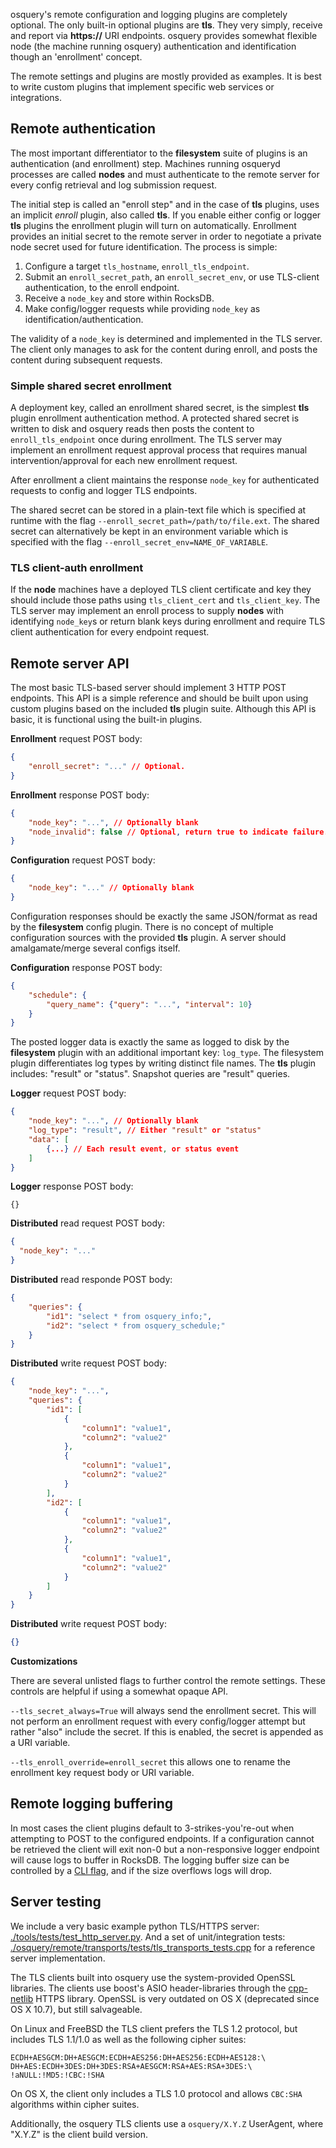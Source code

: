 osquery's remote configuration and logging plugins are completely optional. The only built-in optional plugins are **tls**. They very simply, receive and report via **https://** URI endpoints. osquery provides somewhat flexible node (the machine running osquery) authentication and identification though an 'enrollment' concept.

The remote settings and plugins are mostly provided as examples. It is best to write custom plugins that implement specific web services or integrations.

## Remote authentication

The most important differentiator to the **filesystem** suite of plugins is an authentication (and enrollment) step. Machines running osqueryd processes are called **nodes** and must authenticate to the remote server for every config retrieval and log submission request.

The initial step is called an "enroll step" and in the case of **tls** plugins, uses an implicit *enroll* plugin, also called **tls**. If you enable either config or logger **tls** plugins the enrollment plugin will turn on automatically. Enrollment provides an initial secret to the remote server in order to negotiate a private node secret used for future identification. The process is simple:

1. Configure a target `tls_hostname`, `enroll_tls_endpoint`.
2. Submit an `enroll_secret_path`, an `enroll_secret_env`, or use TLS-client authentication, to the enroll endpoint.
3. Receive a `node_key` and store within RocksDB.
4. Make config/logger requests while providing `node_key` as identification/authentication.

The validity of a `node_key` is determined and implemented in the TLS server. The client only manages to ask for the content during enroll, and posts the content during subsequent requests.

### Simple shared secret enrollment

A deployment key, called an enrollment shared secret, is the simplest **tls** plugin enrollment authentication method. A protected shared secret is written to disk and osquery reads then posts the content to `enroll_tls_endpoint` once during enrollment. The TLS server may implement an enrollment request approval process that requires manual intervention/approval for each new enrollment request.

After enrollment a client maintains the response `node_key` for authenticated requests to config and logger TLS endpoints.

The shared secret can be stored in a plain-text file which is specified at runtime with the flag `--enroll_secret_path=/path/to/file.ext`.
The shared secret can alternatively be kept in an environment variable which is specified with the flag `--enroll_secret_env=NAME_OF_VARIABLE`.

### TLS client-auth enrollment

If the **node** machines have a deployed TLS client certificate and key they should include those paths using `tls_client_cert` and `tls_client_key`. The TLS server may implement an enroll process to supply **nodes** with identifying `node_key`s or return blank keys during enrollment and require TLS client authentication for every endpoint request.

## Remote server API

The most basic TLS-based server should implement 3 HTTP POST endpoints. This API is a simple reference and should be built upon using custom plugins based on the included **tls** plugin suite. Although this API is basic, it is functional using the built-in plugins.

**Enrollment** request POST body:
```json
{
    "enroll_secret": "..." // Optional.
}
```

**Enrollment** response POST body:
```json
{
    "node_key": "...", // Optionally blank
    "node_invalid": false // Optional, return true to indicate failure.
}
```

**Configuration** request POST body:
```json
{
    "node_key": "..." // Optionally blank
}
```

Configuration responses should be exactly the same JSON/format as read by the **filesystem** config plugin. There is no concept of multiple configuration sources with the provided **tls** plugin. A server should amalgamate/merge several configs itself.

**Configuration** response POST body:
```json
{
    "schedule": {
        "query_name": {"query": "...", "interval": 10}
    }
}
```

The posted logger data is exactly the same as logged to disk by the **filesystem** plugin with an additional important key: `log_type`. The filesystem plugin differentiates log types by writing distinct file names. The **tls** plugin includes: "result" or "status". Snapshot queries are "result" queries.

**Logger** request POST body:
```json
{
    "node_key": "...", // Optionally blank
    "log_type": "result", // Either "result" or "status"
    "data": [
        {...} // Each result event, or status event
    ]
}
```

**Logger** response POST body:
```
{}
```

**Distributed** read request POST body:

```json
{
  "node_key": "..."
}
```

**Distributed** read responde POST body:

```json
{
    "queries": {
        "id1": "select * from osquery_info;",
        "id2": "select * from osquery_schedule;"
    }
}
```

**Distributed** write request POST body:

```json
{
    "node_key": "...",
    "queries": {
        "id1": [
            {
                "column1": "value1",
                "column2": "value2"
            },
            {
                "column1": "value1",
                "column2": "value2"
            }
        ],
        "id2": [
            {
                "column1": "value1",
                "column2": "value2"
            },
            {
                "column1": "value1",
                "column2": "value2"
            }
        ]
    }
}
```

**Distributed** write request POST body:

```json
{}
```

**Customizations**

There are several unlisted flags to further control the remote settings. These controls are helpful if using a somewhat opaque API.

`--tls_secret_always=True` will always send the enrollment secret. This will not perform an enrollment request with every config/logger attempt but rather "also" include the secret. If this is enabled, the secret is appended as a URI variable.

`--tls_enroll_override=enroll_secret` this allows one to rename the enrollment key request body or URI variable.

## Remote logging buffering

In most cases the client plugins default to 3-strikes-you're-out when attempting to POST to the configured endpoints. If a configuration cannot be retrieved the client will exit non-0 but a non-responsive logger endpoint will cause logs to buffer in RocksDB. The logging buffer size can be controlled by a [CLI flag](../installation/cli-flags.md), and if the size overflows logs will drop.

## Server testing

We include a very basic example python TLS/HTTPS server: [./tools/tests/test_http_server.py](https://github.com/facebook/osquery/blob/master/tools/tests/test_http_server.py). And a set of unit/integration tests: [./osquery/remote/transports/tests/tls_transports_tests.cpp](https://github.com/facebook/osquery/blob/master/osquery/remote/transports/tests/tls_transports_tests.cpp) for a reference server implementation.

The TLS clients built into osquery use the system-provided OpenSSL libraries. The clients use boost's ASIO header-libraries through the [cpp-netlib](http://cpp-netlib.org/) HTTPS library. OpenSSL is very outdated on OS X (deprecated since OS X 10.7), but still salvageable.

On Linux and FreeBSD the TLS client prefers the TLS 1.2 protocol, but includes TLS 1.1/1.0 as well as the following cipher suites:

```
ECDH+AESGCM:DH+AESGCM:ECDH+AES256:DH+AES256:ECDH+AES128:\
DH+AES:ECDH+3DES:DH+3DES:RSA+AESGCM:RSA+AES:RSA+3DES:\
!aNULL:!MD5:!CBC:!SHA
```

On OS X, the client only includes a TLS 1.0 protocol and allows `CBC:SHA` algorithms within cipher suites.

Additionally, the osquery TLS clients use a `osquery/X.Y.Z` UserAgent, where "X.Y.Z" is the client build version.
